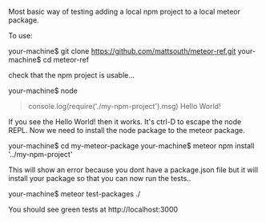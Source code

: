 Most basic way of testing adding a local npm project to a local meteor package.

To use:

  your-machine$ git clone https://github.com/mattsouth/meteor-ref.git
  your-machine$ cd meteor-ref

check that the npm project is usable...

  your-machine$ node
  > console.log(require('./my-npm-project').msg)
  Hello World!

If you see the Hello World! then it works.  It's ctrl-D to escape the node REPL.  Now we need to install the node package to the meteor package.

  your-machine$ cd my-meteor-package
  your-machine$ meteor npm install '../my-npm-project'

This will show an error because you dont have a package.json file but it will install your package so that you can now run the tests..

  your-machine$ meteor test-packages ./

You should see green tests at http://localhost:3000
